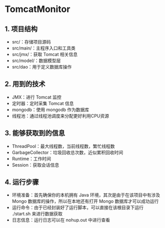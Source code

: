 # TomcatMonitor

## 1. 项目结构

- src/：存储项目源码
- src/main/：主程序入口和工具类
- src/jmx/：获取 Tomcat 相关信息
- src/model/：数据模型层
- src/dao：用于定义数据库操作

## 2. 用到的技术

- JMX：进行 Tomcat 监控
- 定时器：定时采集 Tomcat 信息
- mongodb：使用 mongodb 作为数据库
- 线程池：通过线程池调度来分配更好利用CPU资源

## 3. 能够获取到的信息

- ThreadPool：最大线程数，当前线程数，繁忙线程数
- GarbageCollector：垃圾回收总次数，近似累积回收时间
- Runtime：工作时间
- Session：获取会话信息

## 4. 运行步骤

- 环境准备：首先确保你的本机拥有 Java 环境，其次是由于在该项目中有涉及 Mongo 数据库的操作，所以在本地还有打开 Mongo 数据库才可以成功运行
- 运行命令：由于已经封装好了运行脚本，可以直接在该根目录下运行 ./start.sh 来进行数据获取
- 日志信息：运行日志可以在 nohup.out 中进行查看